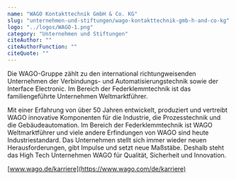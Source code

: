 ```yaml
---
name: "WAGO Kontakttechnik GmbH & Co. KG"
slug: "unternehmen-und-stiftungen/wago-kontakttechnik-gmb-h-and-co-kg"
logo: "../logos/WAGO-1.png"
category: "Unternehmen und Stiftungen"
citeAuthor: ""
citeAuthorFunction: ""
citeQuote: ""
---
```


Die WAGO-Gruppe zählt zu den international richtungweisenden Unternehmen der Verbindungs- und Automatisierungstechnik sowie der Interface Electronic. Im Bereich der Federklemmtechnik ist das familiengeführte Unternehmen Weltmarktführer.

Mit einer Erfahrung von über 50 Jahren entwickelt, produziert und vertreibt WAGO innovative Komponenten für die Industrie, die Prozesstechnik und die Gebäudeautomation. Im Bereich der Federklemmtechnik ist WAGO Weltmarktführer und viele andere Erfindungen von WAGO sind heute Industriestandard. Das Unternehmen stellt sich immer wieder neuen Herausforderungen, gibt Impulse und setzt neue Maßstäbe. Deshalb steht das High Tech Unternehmen WAGO für Qualität, Sicherheit und Innovation.

[www.wago.de/karriere](https://www.wago.com/de/karriere)
